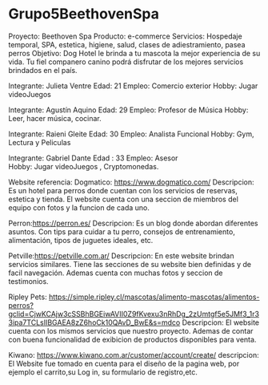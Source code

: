# Grupo5BeethovenSpa
Proyecto: Beethoven Spa
Producto: e-commerce
Servicios: Hospedaje temporal, SPA, estetica, higiene, salud, clases de adiestramiento, pasea perros
Objetivo: Dog Hotel le brinda a tu mascota la mejor experiencia de su vida. Tu fiel companero canino podrá disfrutar de los mejores servicios brindados en el país.

Integrante: Julieta Ventre
Edad: 21
Empleo: Comercio exterior
Hobby: Jugar videoJuegos

Integrante: Agustín Aquino
Edad: 29
Empleo: Profesor de Música
Hobby: Leer, hacer música, cocinar.

Integrante: Raieni Gleite
Edad: 30
Empleo: Analista Funcional
Hobby: Gym, Lectura y Peliculas

Integrante: Gabriel Dante
Edad : 33 
Empleo: Asesor  
Hobby:  Jugar videoJuegos , Cryptomonedas.  

Website referencia: 
Dogmatico: https://www.dogmatico.com/
Descripcion: Es un hotel para perros donde cuentan con los servicios de reservas, estetica y tienda.
El website cuenta con una seccion de miembros del equipo con fotos y la funcion de cada uno.

Perron:https://perron.es/
Descripcion: Es un blog donde abordan diferentes asuntos. Con tips para cuidar a tu perro, consejos de entrenamiento, alimentación, tipos de juguetes ideales, etc.

Petville:https://petville.com.ar/
Descripcion: En este website brindan servicios similares. Tiene las secciones de su website bien definidas y de facil navegación. Ademas cuenta con muchas fotos y seccion de testimonios.

Ripley Pets:
https://simple.ripley.cl/mascotas/alimento-mascotas/alimentos-perros?gclid=CjwKCAjw3cSSBhBGEiwAVII0Z9fKvexu3nRhDg_2zUmtgf5e5JMf3_1r33ipa7TCLsIIBGAEA8zZ6hoCk10QAvD_BwE&s=mdco
Descripcion: El website cuenta con los mismos servicios que nuestro proyecto. Ademas de contar con buena funcionalidad de exibicion de productos disponibles para venta.

Kiwano:
https://www.kiwano.com.ar/customer/account/create/
descripcion: El Website fue tomado en cuenta para el diseño de la pagina web, por ejemplo el carrito,su Log in, su formulario de registro,etc. 
